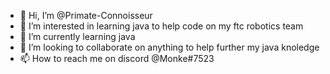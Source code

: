 - 👋 Hi, I’m @Primate-Connoisseur
- 👀 I’m interested in learning java to help code on my ftc robotics team
- 🌱 I’m currently learning java 
- 💞️ I’m looking to collaborate on anything to help further my java knoledge
- 📫 How to reach me on discord @Monke#7523

<!---
Primate-Connoisseur/Primate-Connoisseur is a ✨ special ✨ repository because its `README.md` (this file) appears on your GitHub profile.
You can click the Preview link to take a look at your changes.
--->
